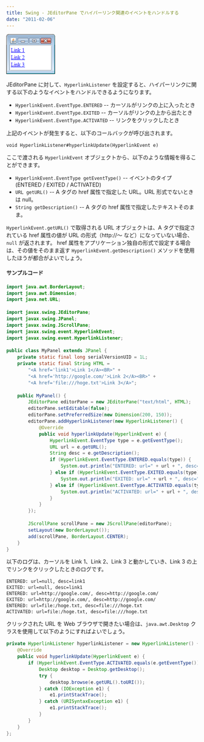 ```yaml
---
title: Swing - JEditorPane でハイパーリンク関連のイベントをハンドルする
date: "2011-02-06"
---
```


![jeditorpane-hyperlink.png](./jeditorpane-hyperlink.png)

JEditorPane に対して、`HyperlinkListener` を設定すると、ハイパーリンクに関する以下のようなイベントをハンドルできるようになります。

- `HyperlinkEvent.EventType.ENTERED` -- カーソルがリンクの上に入ったとき
- `HyperlinkEvent.EventType.EXITED` -- カーソルがリンクの上から出たとき
- `HyperlinkEvent.EventType.ACTIVATED` -- リンクをクリックしたとき

上記のイベントが発生すると、以下のコールバックが呼び出されます。

~~~
void HyperlinkListener#hyperlinkUpdate(HyperlinkEvent e)
~~~

ここで渡される `HyperlinkEvent` オブジェクトから、以下のような情報を得ることができます。

- `HyperlinkEvent.EventType getEventType()` -- イベントのタイプ (ENTERED / EXITED / ACTIVATED)
- `URL getURL()` -- A タグの href 属性で指定した URL。URL 形式でないときは null。
- `String getDescription()` -- A タグの href 属性で指定したテキストそのまま。

`HyperlinkEvent.getURL()` で取得される URL オブジェクトは、A タグで指定されている href 属性の値が URL の形式（http://～ など）になっていない場合、`null` が返されます。
href 属性をアプリケーション独自の形式で設定する場合は、その値をそのまま返す `HyperlinkEvent.getDescription()` メソッドを使用したほうが都合がよいでしょう。

#### サンプルコード

~~~ java
import java.awt.BorderLayout;
import java.awt.Dimension;
import java.net.URL;

import javax.swing.JEditorPane;
import javax.swing.JPanel;
import javax.swing.JScrollPane;
import javax.swing.event.HyperlinkEvent;
import javax.swing.event.HyperlinkListener;

public class MyPanel extends JPanel {
    private static final long serialVersionUID = 1L;
    private static final String HTML =
        "<A href='link1'>Link 1</A><BR>" +
        "<A href='http://google.com/'>Link 2</A><BR>" +
        "<A href='file:///hoge.txt'>Link 3</A>";

    public MyPanel() {
        JEditorPane editorPane = new JEditorPane("text/html", HTML);
        editorPane.setEditable(false);
        editorPane.setPreferredSize(new Dimension(200, 150));
        editorPane.addHyperlinkListener(new HyperlinkListener() {
            @Override
            public void hyperlinkUpdate(HyperlinkEvent e) {
                HyperlinkEvent.EventType type = e.getEventType();
                URL url = e.getURL();
                String desc = e.getDescription();
                if (HyperlinkEvent.EventType.ENTERED.equals(type)) {
                    System.out.println("ENTERED: url=" + url + ", desc=" + desc);
                } else if (HyperlinkEvent.EventType.EXITED.equals(type)) {
                    System.out.println("EXITED: url=" + url + ", desc=" + desc);
                } else if (HyperlinkEvent.EventType.ACTIVATED.equals(type)) {
                    System.out.println("ACTIVATED: url=" + url + ", desc=" + desc);
                }
            }
        });

        JScrollPane scrollPane = new JScrollPane(editorPane);
        setLayout(new BorderLayout());
        add(scrollPane, BorderLayout.CENTER);
    }
}
~~~

以下のログは、カーソルを Link 1、Link 2、Link 3 と動かしていき、Link 3 の上でリンクをクリックしたときのログです。

~~~
ENTERED: url=null, desc=link1
EXITED: url=null, desc=link1
ENTERED: url=http://google.com/, desc=http://google.com/
EXITED: url=http://google.com/, desc=http://google.com/
ENTERED: url=file:/hoge.txt, desc=file:///hoge.txt
ACTIVATED: url=file:/hoge.txt, desc=file:///hoge.txt
~~~

クリックされた URL を Web ブラウザで開きたい場合は、`java.awt.Desktop` クラスを使用して以下のようにすればよいでしょう。

~~~ java
private HyperlinkListener hyperlinkListener = new HyperlinkListener() {
    @Override
    public void hyperlinkUpdate(HyperlinkEvent e) {
        if (HyperlinkEvent.EventType.ACTIVATED.equals(e.getEventType())) {
            Desktop desktop = Desktop.getDesktop();
            try {
                desktop.browse(e.getURL().toURI());
            } catch (IOException e1) {
                e1.printStackTrace();
            } catch (URISyntaxException e1) {
                e1.printStackTrace();
            }
        }
    }
};
~~~

